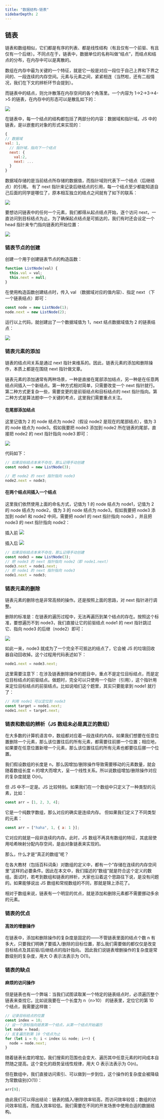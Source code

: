 ```yaml
---
title: "数据结构-链表"
sidebarDepth: 2
---
```


## 链表

链表和数组相似，它们都是有序的列表、都是线性结构（有且仅有一个前驱、有且仅有一个后继）。不同点在于，链表中，数据单位的名称叫做“结点”，而结点和结点的分布，在内存中可以是离散的。

数组在内存中最为关键的一个特征，就是它一般是对应一段位于自己上界和下界之间的、一段连续的内存空间。元素与元素之间，紧紧相连（当然啦，还有二般情况，我们在下文的辨析环节会提到）。

而链表中的结点，则允许散落在内存空间的各个角落里。一个内容为 1->2->3->4->5 的链表，在内存中的形态可以是散乱如下的：

![](https://p3-juejin.byteimg.com/tos-cn-i-k3u1fbpfcp/87081b9e7fea480bb20225830f141e9b~tplv-k3u1fbpfcp-zoom-in-crop-mark:3024:0:0:0.awebp)

在链表中，每一个结点的结构都包括了两部分的内容：数据域和指针域。JS 中的链表，是以嵌套的对象的形式来实现的：

```js
{
// 数据域
val: 1,
  // 指针域，指向下一个结点
  next: {
    val:2,
    next: ...
  }
}
```

数据域存储的是当前结点所存储的数据值，而指针域则代表下一个结点（后继结点）的引用。 有了 next 指针来记录后继结点的引用，每一个结点至少都能知道自己后面的同学是哪位了，原本相互独立的结点之间就有了如下的联系：

![](https://p3-juejin.byteimg.com/tos-cn-i-k3u1fbpfcp/3d0baf800bfb4b5bb81f6fbc83dfdb9c~tplv-k3u1fbpfcp-zoom-in-crop-mark:3024:0:0:0.awebp)

要想访问链表中的任何一个元素，我们都得从起点结点开始，逐个访问 next，一直访问到目标结点为止。为了确保起点结点是可抵达的，我们有时还会设定一个 head 指针来专门指向链表的开始位置：

![](https://p3-juejin.byteimg.com/tos-cn-i-k3u1fbpfcp/ae5e9931272d49e18d96122dfa186e86~tplv-k3u1fbpfcp-zoom-in-crop-mark:3024:0:0:0.awebp)

### 链表节点的创建

创建一个用于创建链表节点的构造函数：

```js
function ListNode(val) {
  this.val = val;
  this.next = null;
}
```

在使用构造函数创建结点时，传入 val （数据域对应的值内容）、指定 next （下一个链表结点）即可：

```js
const node = new ListNode(1);
node.next = new ListNode(2);
```

运行以上代码，就创建出了一个数据域值为 1，next 结点数据域值为 2 的链表结点：

![](https://cdn.nlark.com/yuque/0/2022/webp/435337/1671084944825-7f8677e0-37c5-48ae-962b-bd7b764a2b3c.webp?x-oss-process=image%2Fresize%2Cw_682%2Climit_0)

### 链表元素的添加

链表的结点间关系是通过 next 指针来维系的。因此，链表元素的添加和删除操作，本质上都是在围绕 next 指针做文章。

链表元素的添加通常有两种场景，一种是直接在尾部添加结点，另一种是在任意两结点间插入一个新结点。第一种方式相对简单，只需要改变一个 next 指针就行。第二种方式更复杂一些，需要变更的是前驱结点和目标结点的 next 指针指向。第二种方式是算法题中一个关键的考点，这里我们需要重点关注。

#### 在尾部添加结点

这里记值为 2 的 node 结点为 node2（假设 node2 是现在的尾部结点），值为 3 的 node 结点为 node3。假如我要把 node3 添加到 node2 所在链表的尾部，直接把 node2 的 next 指针指向 node3 即可：

![](https://p3-juejin.byteimg.com/tos-cn-i-k3u1fbpfcp/97312baddfb342128ffb9c205bedccac~tplv-k3u1fbpfcp-zoom-in-crop-mark:3024:0:0:0.awebp)

代码如下：

```js
// 如果目标结点本来不存在，那么记得手动创建
const node3 = new ListNode(3);

// 把 node2 的 next 指针指向 node3
node2.next = node3;
```

#### 在两个结点间插入一个结点

这里我们依然使用上面的命名方式，记值为 1 的 node 结点为 node1，记值为 2 的 node 结点为 node2，值为 3 的 node 结点为 node3。假如我要把 node3 添加到 node1 和 node2 中间，需要把 node1 的 next 指针指向 node3 ，并且把 node3 的 next 指针指向 node2：

插入前
![](https://p3-juejin.byteimg.com/tos-cn-i-k3u1fbpfcp/601217fc64d141f0aed48f6558c53998~tplv-k3u1fbpfcp-zoom-in-crop-mark:3024:0:0:0.awebp)

插入后
![](https://p3-juejin.byteimg.com/tos-cn-i-k3u1fbpfcp/faf00f911dc04864ae52a6343dacafa2~tplv-k3u1fbpfcp-zoom-in-crop-mark:3024:0:0:0.awebp)

```js
// 如果目标结点本来不存在，那么记得手动创建
const node3 = new ListNode(3);
// 把 node3 的 next 指针指向 node2（即 node1.next）
node3.next = node1.next;
// 把 node1 的 next 指针指向 node3
node1.next = node3;
```

### 链表元素的删除

链表元素的删除也是非常高频的操作。还是按照上面的思路，对 next 指针进行调整。

删除的标准是：在链表的遍历过程中，无法再遍历到某个结点的存在。按照这个标准，要想遍历不到 node3，我们直接让它的前驱结点 node1 的 next 指针跳过它、指向 node3 的后继（node2）即可：

![](https://p3-juejin.byteimg.com/tos-cn-i-k3u1fbpfcp/fc6a1f482c0c4b24bf791171c43167d9~tplv-k3u1fbpfcp-zoom-in-crop-mark:3024:0:0:0.awebp)

如此一来，node3 就成为了一个完全不可抵达的结点了，它会被 JS 的垃圾回收器自动回收掉。这个过程用代码表述如下：

```js
node1.next = node3.next;
```

这里需要注意下：在涉及链表删除操作的题目中，重点不是定位目标结点，而是定位目标结点的前驱结点。做题时，完全可以只使用一个指针（引用），这个指针用来定位目标结点的前驱结点。比如说咱们这个题里，其实只要能拿到 node1 就行了：

```js
// 利用 node1 可以定位到 node3
const target = node1.next;
node1.next = target.next;
```

### 链表和数组的辨析（JS 数组未必是真正的数组）

在大多数的计算机语言中，数组都对应着一段连续的内存。如果我们想要在任意位置删除一个元素，那么该位置往后的所有元素，都需要往前挪一个位置；相应地，如果要在任意位置新增一个元素，那么该位置往后的所有元素也都要往后挪一个位置。

我们假设数组的长度是 n，那么因增加/删除操作导致需要移动的元素数量，就会随着数组长度 n 的增大而增大，呈一个线性关系。所以说数组增加/删除操作对应的复杂度就是 O(n)。

但 JS 中不一定是。JS 比较特别。如果我们在一个数组中只定义了一种类型的元素，比如：

```js
const arr = [1, 2, 3, 4];
```

它是一个纯数字数组，那么对应的确实是连续内存。
但如果我们定义了不同类型的元素：

```js
const arr = ["haha", 1, { a: 1 }];
```

它对应的就是一段非连续的内存。此时，JS 数组不再具有数组的特征，其底层使用哈希映射分配内存空间，是由对象链表来实现的。

那么，什么才是“真正的数组”呢？

在各大教材（包括百科词条）对数组的定义中，都有一个“存储在连续的内存空间里”这样的必要条件。因此在本文中，我们描述的“数组”就是符合这个定义的数组。面试时，若考到数组和链表的辨析，大家也沿着这个思路往下说，是没有问题的。如果能够说出 JS 数组和常规数组的不同，那就是锦上添花了。

相对于数组来说，链表有一个明显的优点，就是添加和删除元素都不需要挪动多余的元素。

### 链表的优点

#### 高效的增删操作

在链表中，添加和删除操作的复杂度是固定的——不管链表里面的结点个数 n 有多大，只要我们明确了要插入/删除的目标位置，那么我们需要做的都仅仅是改变目标结点及其前驱/后继结点的指针指向。 因此我们说链表增删操作的复杂度是常数级别的复杂度，用大 O 表示法表示为 O(1)。

### 链表的缺点

#### 麻烦的访问操作

但是链表也有一个弊端：当我们试图读取某一个特定的链表结点时，必须遍历整个链表来查找它。比如说我要在一个长度为 n（n>10） 的链表里，定位它的第 10 个结点，我需要这样做：

```js
// 记录目标结点的位置
const index = 10;
// 设一个游标指向链表第一个结点，从第一个结点开始遍历
let node = head;
// 反复遍历到第 10 个结点为止
for (let i = 0; i < index && node; i++) {
  node = node.next;
}
```

随着链表长度的增加，我们搜索的范围也会变大、遍历其中任意元素的时间成本自然随之提高。这个变化的趋势呈线性规律，用大 O 表示法表示为 O(n)。

但在数组中，我们直接访问索引、可以做到一步到位，这个操作的复杂度会被降级为常数级别(O(1))：

```js
arr[9];
```

由此我们可以得出结论：链表的插入/删除效率较高，而访问效率较低；数组的访问效率较高，而插入效率较低。我们需要在不同的开发场景中使用合适的数据结构。
